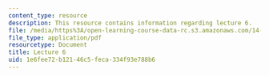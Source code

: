 ```yaml
---
content_type: resource
description: This resource contains information regarding lecture 6.
file: /media/https%3A/open-learning-course-data-rc.s3.amazonaws.com/14-75-political-economy-and-economic-development-fall-2012/1e6fee72b12146c5feca334f93e788b6_MIT14_75F12_Lec6.pdf
file_type: application/pdf
resourcetype: Document
title: Lecture 6
uid: 1e6fee72-b121-46c5-feca-334f93e788b6
---
```

